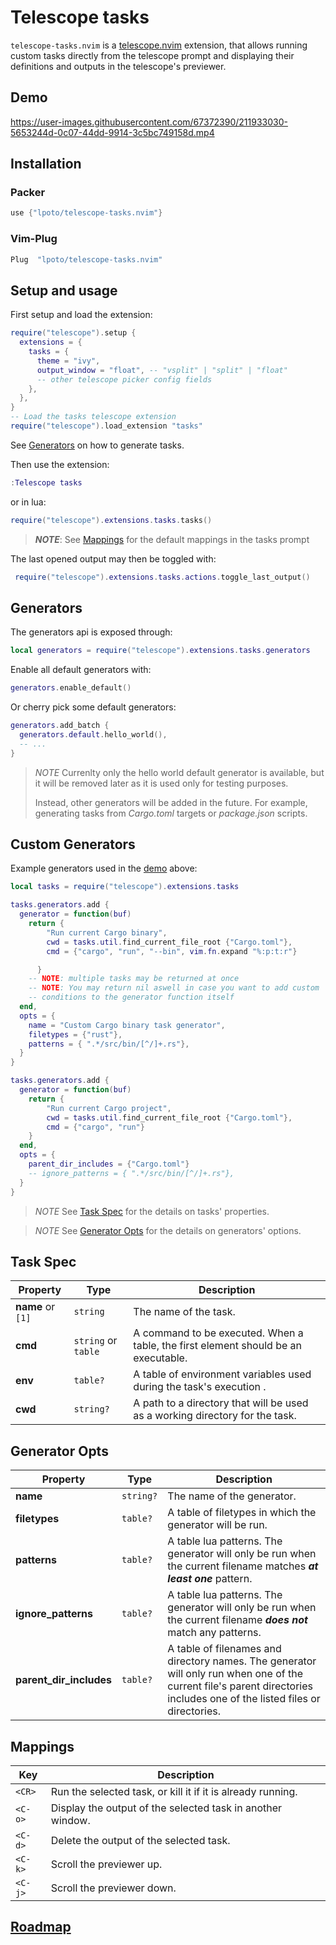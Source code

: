 # Telescope tasks

`telescope-tasks.nvim` is a [telescope.nvim](https://github.com/nvim-telescope/telescope.nvim) extension,
that allows running custom tasks directly from the telescope prompt and displaying their
definitions and outputs in the telescope's previewer.

## Demo



https://user-images.githubusercontent.com/67372390/211933030-5653244d-0c07-44dd-9914-3c5bc749158d.mp4


## Installation

### Packer

```lua
use {"lpoto/telescope-tasks.nvim"}
```

### Vim-Plug

```lua
Plug  "lpoto/telescope-tasks.nvim"
```

## Setup and usage

First setup and load the extension:

```lua
require("telescope").setup {
  extensions = {
    tasks = {
      theme = "ivy",
      output_window = "float", -- "vsplit" | "split" | "float"
      -- other telescope picker config fields
    },
  },
}
-- Load the tasks telescope extension
require("telescope").load_extension "tasks"
```

See [Generators](#generators) on how to generate tasks.

Then use the extension:

```lua
:Telescope tasks
```

or in lua:

```lua
require("telescope").extensions.tasks.tasks()
```

> **_NOTE_**: See [Mappings](#mappings) for the default mappings in the tasks prompt

The last opened output may then be toggled with:

```lua
 require("telescope").extensions.tasks.actions.toggle_last_output()
```

## Generators

The generators api is exposed through:

```lua
local generators = require("telescope").extensions.tasks.generators
```

Enable all default generators with:

```lua
generators.enable_default()
```

Or cherry pick some default generators:

```lua
generators.add_batch {
  generators.default.hello_world(),
  -- ...
}
```

> _NOTE_ Currenlty only the hello world default generator is
> available, but it will be removed later as it is used only for testing purposes.
>
> Instead, other generators will be added in the future. For example, generating
> tasks from _Cargo.toml_ targets or _package.json_ scripts.

## Custom Generators

Example generators used in the [demo](#demo) above:

```lua
local tasks = require("telescope").extensions.tasks

tasks.generators.add {
  generator = function(buf)
    return {
        "Run current Cargo binary",
        cwd = tasks.util.find_current_file_root {"Cargo.toml"},
        cmd = {"cargo", "run", "--bin", vim.fn.expand "%:p:t:r"}

      }
    -- NOTE: multiple tasks may be returned at once
    -- NOTE: You may return nil aswell in case you want to add custom
    -- conditions to the generator function itself
  end,
  opts = {
    name = "Custom Cargo binary task generator",
    filetypes = {"rust"},
    patterns = { ".*/src/bin/[^/]+.rs"},
  }
}

tasks.generators.add {
  generator = function(buf)
    return {
        "Run current Cargo project",
        cwd = tasks.util.find_current_file_root {"Cargo.toml"},
        cmd = {"cargo", "run"}
    }
  end,
  opts = {
    parent_dir_includes = {"Cargo.toml"}
    -- ignore_patterns = { ".*/src/bin/[^/]+.rs"},
  }
}
```

> _NOTE_ See [Task Spec](#task-spec) for the details on tasks' properties.

> _NOTE_ See [Generator Opts](#generator-opts) for the details on generators' options.

## Task Spec

| Property          | Type                | Description                                                                        |
| ----------------- | ------------------- | ---------------------------------------------------------------------------------- |
| **name** or `[1]` | `string`            | The name of the task.                                                              |
| **cmd**           | `string` or `table` | A command to be executed. When a table, the first element should be an executable. |
| **env**           | `table?`            | A table of environment variables used during the task's execution .                |
| **cwd**           | `string?`           | A path to a directory that will be used as a working directory for the task.       |

## Generator Opts

| Property                | Type      | Description                                                                                                                                                              |
| ----------------------- | --------- | ------------------------------------------------------------------------------------------------------------------------------------------------------------------------ |
| **name**                | `string?` | The name of the generator.                                                                                                                                               |
| **filetypes**           | `table?`  | A table of filetypes in which the generator will be run.                                                                                                                 |
| **patterns**            | `table?`  | A table lua patterns. The generator will only be run when the current filename matches **_at least one_** pattern.                                                       |
| **ignore_patterns**     | `table?`  | A table lua patterns. The generator will only be run when the current filename **_does not_** match any patterns.                                                        |
| **parent_dir_includes** | `table?`  | A table of filenames and directory names. The generator will only run when one of the current file's parent directories includes one of the listed files or directories. |

## Mappings

| Key     | Description                                                 |
| ------- | ----------------------------------------------------------- |
| `<CR>`  | Run the selected task, or kill it if it is already running. |
| `<C-o>` | Display the output of the selected task in another window.  |
| `<C-d>` | Delete the output of the selected task.                     |
| `<C-k>` | Scroll the previewer up.                                    |
| `<C-j>` | Scroll the previewer down.                                  |

## [Roadmap](./ROADMAP.md)
